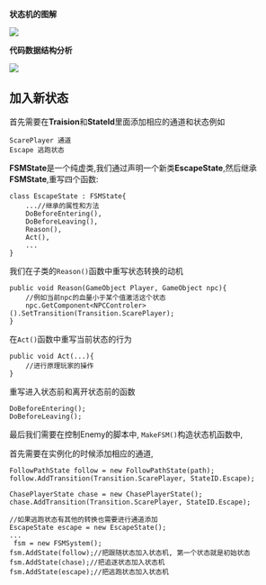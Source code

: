 
**状态机的图解**

![](https://upload.wikimedia.org/wikipedia/commons/thumb/c/cf/Finite_state_machine_example_with_comments.svg/420px-Finite_state_machine_example_with_comments.svg.png)

**代码数据结构分析**

![](https://github.com/zhangsanfenggithub/img/blob/master/Untitled%20Diagram.png?raw=true)


## 加入新状态

首先需要在**Traision**和**StateId**里面添加相应的通道和状态例如

	ScarePlayer 通道
	Escape 逃跑状态
	

**FSMState**是一个纯虚类,我们通过声明一个新类**EscapeState**,然后继承**FSMState**,重写四个函数:

	class EscapeState : FSMState{
		...//继承的属性和方法
		DoBeforeEntering(), 
		DoBeforeLeaving(), 
		Reason(), 
		Act(),
		...
	}
	
我们在子类的`Reason()`函数中重写状态转换的动机

	public void Reason(GameObject Player, GameObject npc){
		//例如当前npc的血量小于某个值激活这个状态
		npc.GetComponent<NPCControler>().SetTransition(Transition.ScarePlayer);
	}

在`Act()`函数中重写当前状态的行为

	public void Act(...){
		//进行原理玩家的操作
	}

重写进入状态前和离开状态前的函数

	DoBeforeEntering();
	DoBeforeLeaving();
	
最后我们需要在控制Enemy的脚本中, `MakeFSM()`构造状态机函数中,

首先需要在实例化的时候添加相应的通道,

	FollowPathState follow = new FollowPathState(path);
	follow.AddTransition(Transition.ScarePlayer, StateID.Escape);

	ChasePlayerState chase = new ChasePlayerState();
	chase.AddTransition(Transition.ScarePlayer, StateID.Escape);

	//如果逃跑状态有其他的转换也需要进行通道添加
	EscapeState escape = new EscapeState();
	...
	 fsm = new FSMSystem();
    fsm.AddState(follow);//把跟随状态加入状态机, 第一个状态就是初始状态
    fsm.AddState(chase);//把追逐状态加入状态机
	fsm.AddState(escape);//把逃跑状态加入状态机
